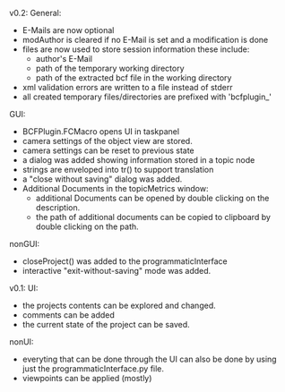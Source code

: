 v0.2:
General:
  - E-Mails are now optional
  - modAuthor is cleared if no E-Mail is set and a modification is done
  - files are now used to store session information these include:
    - author's E-Mail
    - path of the temporary working directory
    - path of the extracted bcf file in the working directory
  - xml validation errors are written to a file instead of stderr
  - all created temporary files/directories are prefixed with 'bcfplugin_'

GUI:
  - BCFPlugin.FCMacro opens UI in taskpanel
  - camera settings of the object view are stored.
  - camera settings can be reset to previous state
  - a dialog was added showing information stored in a topic node
  - strings are enveloped into tr() to support translation
  - a "close without saving" dialog was added. 
  - Additional Documents in the topicMetrics window:
    - additional Documents can be opened by double clicking on the description. 
    - the path of additional documents can be copied to clipboard by double
      clicking on the path.

nonGUI:
  - closeProject() was added to the programmaticInterface
  - interactive "exit-without-saving" mode was added.



v0.1: 
UI:
  - the projects contents can be explored and changed. 
  - comments can be added
  - the current state of the project can be saved. 

nonUI:
  - everyting that can be done through the UI can also be done by using just the
    programmaticInterface.py file. 
  - viewpoints can be applied (mostly)
